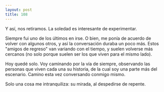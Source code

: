 ```yaml
---
layout: post
title: 108
---
```


Y así, nos retiramos. La soledad es interesante de experimentar.

Siempre fui uno de los últimos en irse. O bien, me ponía de acuerdo de volver con algunos otros, y así la conversación duraba un poco más. Estos "amigos de regreso" van variando con el tiempo, y suelen volverse más cercanos (no solo porque suelen ser los que viven para el mismo lado).

Hoy quedé solo. Voy caminando por la vía de siempre, observando las personas que viven cada una su historia, de la cual soy una parte más del escenario. Camino esta vez conversando conmigo mismo.

Solo una cosa me intranquiliza: su mirada, al despedirse de repente.
